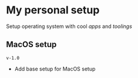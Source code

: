 # My personal setup

Setup operating system with cool _apps_ and _toolings_

## MacOS setup

`v-1.0`

- Add base setup for MacOS setup
